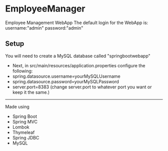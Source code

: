 # EmployeeManager
Employee Management WebApp
The default login for the WebApp is: username:"admin" password:"admin"
## Setup
You will need to create a MySQL database called "springbootwebapp"
* Next, in src/main/resources/application.properties configure the following:
* spring.datasource.username=yourMySQLUsername
* spring.datasource.password=yourMySQLPassword
* server.port=8383 (change server.port to whatever port you want or keep it the same.)
***
Made using
* Spring Boot
* Spring MVC
* Lombok
* Thymeleaf
* Spring JDBC
*  MySQL
